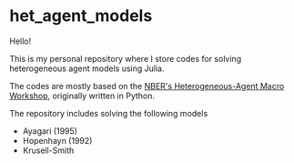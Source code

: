 # het_agent_models

Hello! 

This is my personal repository where I store codes for solving heterogeneous agent models using Julia.

The codes are mostly based on the [NBER's Heterogeneous-Agent Macro Workshop](https://www.nber.org/conferences/heterogeneous-agent-macro-workshop-spring-2022), originally written in Python.

The repository includes solving the following models
- Ayagari (1995)
- Hopenhayn (1992)
- Krusell-Smith
